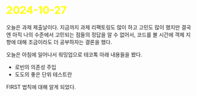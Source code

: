 # <span style="color:yellow">2024-10-27</span>
오늘은 과제 제출날이다. 지금까지 과제 리팩토링도 많이 하고 고민도 많이 했지만 결국엔 아직 나의 수준에서 고민되는 점들의 정답을 알 수 없어서, 코드를 볼 시간에 객체 지향에 대해 조금이라도 더 공부하자는 결론을 했다.

오늘은 아침에 일어나서 워밍업으로 테코톡 아래 내용들을 봤다.
- 로빈의 의존성 주입
- 도도의 좋은 단위 테스트란


FIRST 법칙에 대해 알게 되었다.
